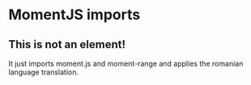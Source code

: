# MomentJS imports

## This is not an element!

It just imports moment.js and moment-range and applies the romanian language translation.

